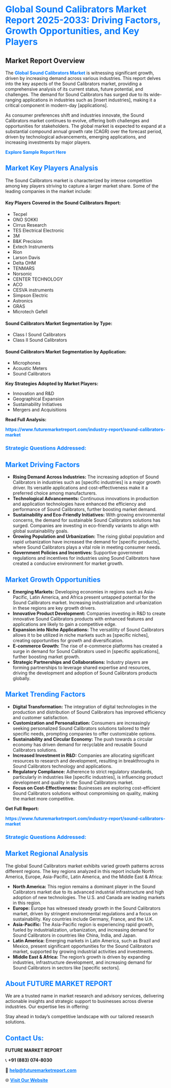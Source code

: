 <h1 style="color: #007BFF;">Global Sound Calibrators Market Report 2025-2033: Driving Factors, Growth Opportunities, and Key Players</h1>

<section id="overview">
<h2>Market Report Overview</h2>
<p>The <a href="https://www.futuremarketreport.com/industry-report/sound-calibrators-market" style="color: #007BFF; text-decoration: none;"><strong>Global Sound Calibrators Market</strong></a> is witnessing significant growth, driven by increasing demand across various industries. This report delves into the key aspects of the Sound Calibrators market, providing a comprehensive analysis of its current status, future potential, and challenges. The demand for Sound Calibrators has surged due to its wide-ranging applications in industries such as [insert industries], making it a critical component in modern-day [applications].</p>
<p>As consumer preferences shift and industries innovate, the Sound Calibrators market continues to evolve, offering both challenges and opportunities for stakeholders. The global market is expected to expand at a substantial compound annual growth rate (CAGR) over the forecast period, driven by technological advancements, emerging applications, and increasing investments by major players.</p>
</section>

<section id="overview">
<p><a href="https://www.futuremarketreport.com/request-sample/reportId=121202" style="color: #007BFF; text-decoration: none;"><strong>Explore Sample Report Here</strong></a></p>
</section>

<section id="key-players">
<h2 style="color: #007BFF;">Market Key Players Analysis</h2>
<p>The Sound Calibrators market is characterized by intense competition among key players striving to capture a larger market share. Some of the leading companies in the market include:</p>
<h4>Key Players Covered in the Sound Calibrators Report:</h4>
<ul><li>Tecpel</li><li>ONO SOKKI</li><li>Cirrus Research</li><li>TES Electrical Electronic</li><li>3M</li><li>B&amp;K Precision</li><li>Extech Instruments</li><li>Rion</li><li>Larson Davis</li><li>Delta OHM</li><li>TENMARS</li><li>Norsonic</li><li>CENTER TECHNOLOGY</li><li>ACO</li><li>CESVA instruments</li><li>Simpson Electric</li><li>Astronics</li><li>GRAS</li><li>Microtech Gefell</li></ul>
<h4>Sound Calibrators Market Segmentation by Type:</h4>
<ul><li>Class I Sound Calibrators</li><li>Class II Sound Calibrators</li></ul>

<h4>Sound Calibrators Market Segmentation by Application:</h4>
<ul><li>Microphones</li><li>Acoustic Meters</li><li>Sound Calibrators</li></ul>
<p><strong>Key Strategies Adopted by Market Players:</strong></p>
<ul>
<li>Innovation and R&D</li>
<li>Geographical Expansion</li>
<li>Sustainability Initiatives</li>
<li>Mergers and Acquisitions</li>
</ul>
</section>

<section>
<p><strong>Read Full Analysis: </strong></p><a href="https://www.futuremarketreport.com/industry-report/sound-calibrators-market" style="color: #007BFF; text-decoration: none;"><strong>https://www.futuremarketreport.com/industry-report/sound-calibrators-market</strong></a>
<h3 style="color: #007BFF;">Strategic Questions Addressed:</h3>
</section>

<section id="driving-factors">
<h2 style="color: #007BFF;">Market Driving Factors</h2>
<ul>
<li><strong>Rising Demand Across Industries:</strong> The increasing adoption of Sound Calibrators in industries such as [specific industries] is a major growth driver. Its versatile applications and cost-effectiveness make it a preferred choice among manufacturers.</li>
<li><strong>Technological Advancements:</strong> Continuous innovations in production and application technologies have enhanced the efficiency and performance of Sound Calibrators, further boosting market demand.</li>
<li><strong>Sustainability and Eco-Friendly Initiatives:</strong> With growing environmental concerns, the demand for sustainable Sound Calibrators solutions has surged. Companies are investing in eco-friendly variants to align with global sustainability goals.</li>
<li><strong>Growing Population and Urbanization:</strong> The rising global population and rapid urbanization have increased the demand for [specific products], where Sound Calibrators plays a vital role in meeting consumer needs.</li>
<li><strong>Government Policies and Incentives:</strong> Supportive government regulations and incentives for industries using Sound Calibrators have created a conducive environment for market growth.</li>
</ul>
</section>

<section id="growth-opportunities">
<h2 style="color: #007BFF;">Market Growth Opportunities</h2>
<ul>
<li><strong>Emerging Markets:</strong> Developing economies in regions such as Asia-Pacific, Latin America, and Africa present untapped potential for the Sound Calibrators market. Increasing industrialization and urbanization in these regions are key growth drivers.</li>
<li><strong>Innovative Product Development:</strong> Companies investing in R&D to create innovative Sound Calibrators products with enhanced features and applications are likely to gain a competitive edge.</li>
<li><strong>Expansion into Niche Applications:</strong> The versatility of Sound Calibrators allows it to be utilized in niche markets such as [specific niches], creating opportunities for growth and diversification.</li>
<li><strong>E-commerce Growth:</strong> The rise of e-commerce platforms has created a surge in demand for Sound Calibrators used in [specific applications], further boosting market growth.</li>
<li><strong>Strategic Partnerships and Collaborations:</strong> Industry players are forming partnerships to leverage shared expertise and resources, driving the development and adoption of Sound Calibrators products globally.</li>
</ul>
</section>

<section id="trending-factors">
<h2 style="color: #007BFF;">Market Trending Factors</h2>
<ul>
<li><strong>Digital Transformation:</strong> The integration of digital technologies in the production and distribution of Sound Calibrators has improved efficiency and customer satisfaction.</li>
<li><strong>Customization and Personalization:</strong> Consumers are increasingly seeking personalized Sound Calibrators solutions tailored to their specific needs, prompting companies to offer customizable options.</li>
<li><strong>Sustainability and Circular Economy:</strong> The push towards a circular economy has driven demand for recyclable and reusable Sound Calibrators solutions.</li>
<li><strong>Increased Investment in R&D:</strong> Companies are allocating significant resources to research and development, resulting in breakthroughs in Sound Calibrators technology and applications.</li>
<li><strong>Regulatory Compliance:</strong> Adherence to strict regulatory standards, particularly in industries like [specific industries], is influencing product development and quality in the Sound Calibrators market.</li>
<li><strong>Focus on Cost-Effectiveness:</strong> Businesses are exploring cost-efficient Sound Calibrators solutions without compromising on quality, making the market more competitive.</li>
</ul>
</section>

<section>
<p><strong>Get Full Report: </strong></p><a href="https://www.futuremarketreport.com/industry-report/sound-calibrators-market" style="color: #007BFF; text-decoration: none;"><strong>https://www.futuremarketreport.com/industry-report/sound-calibrators-market</strong></a>
<h3 style="color: #007BFF;">Strategic Questions Addressed:</h3>
</section>


<section id="regional-analysis">
<h2 style="color: #007BFF;">Market Regional Analysis</h2>
<p>The global Sound Calibrators market exhibits varied growth patterns across different regions. The key regions analyzed in this report include North America, Europe, Asia-Pacific, Latin America, and the Middle East & Africa:</p>
<ul>
<li><strong>North America:</strong> This region remains a dominant player in the Sound Calibrators market due to its advanced industrial infrastructure and high adoption of new technologies. The U.S. and Canada are leading markets in this region.</li>
<li><strong>Europe:</strong> Europe has witnessed steady growth in the Sound Calibrators market, driven by stringent environmental regulations and a focus on sustainability. Key countries include Germany, France, and the U.K.</li>
<li><strong>Asia-Pacific:</strong> The Asia-Pacific region is experiencing rapid growth, fueled by industrialization, urbanization, and increasing demand for Sound Calibrators in countries like China, India, and Japan.</li>
<li><strong>Latin America:</strong> Emerging markets in Latin America, such as Brazil and Mexico, present significant opportunities for the Sound Calibrators market, supported by growing industrial activities and investments.</li>
<li><strong>Middle East & Africa:</strong> The region’s growth is driven by expanding industries, infrastructure development, and increasing demand for Sound Calibrators in sectors like [specific sectors].</li>
</ul>
</section>

<footer>
<h2 style="color: #007BFF;">About FUTURE MARKET REPORT</h2>
<p>We are a trusted name in market research and advisory services, delivering actionable insights and strategic support to businesses across diverse industries. Our expertise lies in offering:</p>

<p>Stay ahead in today’s competitive landscape with our tailored research solutions.</p>

<h2 style="color: #007BFF;">Contact Us:</h2>
<p><strong>FUTURE MARKET REPORT</strong></p>
<p>📞 <strong>+91 (883) 074-8030</strong></p>
<p>📧 <strong><a href="mailto:help@futuremarketreport.com" style="color: #007BFF;">help@futuremarketreport.com</a></strong></p>
<p>🌐 <strong><a href="https://www.futuremarketreport.com/" style="color: #007BFF;">Visit Our Website</a></strong></p>
</footer>